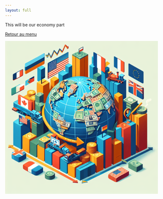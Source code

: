 ```yaml
---
layout: full
---
```


This will be our economy part

[Retour au menu](./)

![Branching](assets/img/economy.png)

<div id="myPlot" style="width:100%;height:500px;"></div>
<script src="{{ '/assets/js/myPlot.js'}}"></script>
